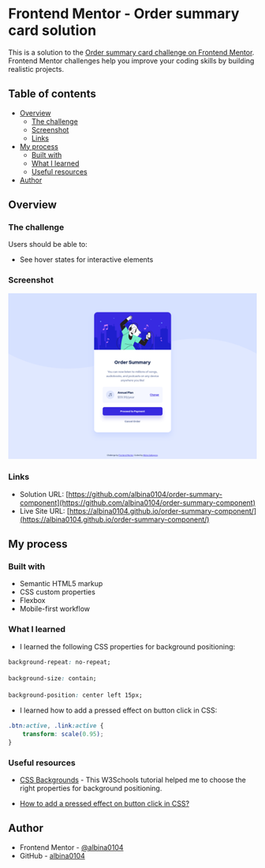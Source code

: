 # Frontend Mentor - Order summary card solution

This is a solution to the [Order summary card challenge on Frontend Mentor](https://www.frontendmentor.io/challenges/order-summary-component-QlPmajDUj). Frontend Mentor challenges help you improve your coding skills by building realistic projects. 

## Table of contents

- [Overview](#overview)
  - [The challenge](#the-challenge)
  - [Screenshot](#screenshot)
  - [Links](#links)
- [My process](#my-process)
  - [Built with](#built-with)
  - [What I learned](#what-i-learned)
  - [Useful resources](#useful-resources)
- [Author](#author)

## Overview

### The challenge

Users should be able to:

- See hover states for interactive elements

### Screenshot

![](./screenshot.png)

### Links

- Solution URL: [https://github.com/albina0104/order-summary-component](https://github.com/albina0104/order-summary-component)
- Live Site URL: [https://albina0104.github.io/order-summary-component/](https://albina0104.github.io/order-summary-component/)

## My process

### Built with

- Semantic HTML5 markup
- CSS custom properties
- Flexbox
- Mobile-first workflow

### What I learned

- I learned the following CSS properties for background positioning:

```css
background-repeat: no-repeat;

background-size: contain;

background-position: center left 15px;
```
- I learned how to add a pressed effect on button click in CSS:

```css
.btn:active, .link:active {
    transform: scale(0.95);
}
```

### Useful resources

- [CSS Backgrounds](https://www.w3schools.com/css/css3_backgrounds.asp) - This W3Schools tutorial helped me to choose the right properties for background positioning.

- [How to add a pressed effect on button click in CSS?](https://www.geeksforgeeks.org/how-to-add-a-pressed-effect-on-button-click-in-css/)

## Author

- Frontend Mentor - [@albina0104](https://www.frontendmentor.io/profile/albina0104)
- GitHub - [albina0104](https://github.com/albina0104)
